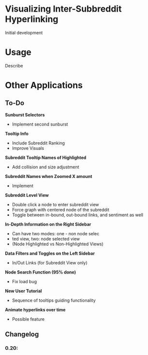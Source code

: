 # Visualizing Inter-Subbreddit Hyperlinking
Initial development



# Usage
Describe





# Other Applications




## To-Do

__Sunburst Selectors__  
+ Implement second sunburst


__Tooltip Info__
+ Include Subreddit Ranking
+ Improve Visuals

__Subreddit Tooltip Names of Highlighted__
+ Add collision and size adjustment

__Subreddit Names when Zoomed X amount__
+ Implement

__Subreddit Level View__  
+ Double click a node to enter subreddit view
+ Force graph with centered node of the subreddit
+ Toggle between in-bound, out-bound links, and sentiment as well

__In-Depth Information on the Right Sidebar__  
+ Can have two modes: one - non node selec
+ ted view, two: node selected view
+ (Node Highlighted vs Non-Highlighted Views)

__Data Filters and Toggles on the Left Sidebar__  
+ In/Out Links (for Subreddit View only)

__Node Search Function (95% done)__  
- Fix load bug

__New User Tutorial__  
+ Sequence of tooltips guiding functionality

__Animate hyperlinks over time__
+ Possible feature

## Changelog

### 0.20: